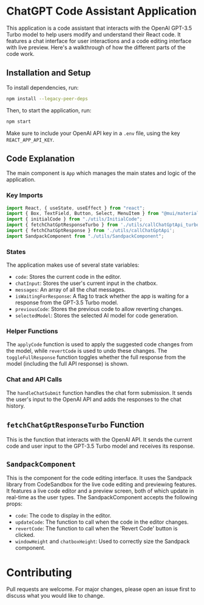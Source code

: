 # ChatGPT Code Assistant Application

This application is a code assistant that interacts with the OpenAI GPT-3.5 Turbo model to help users modify and understand their React code. It features a chat interface for user interactions and a code editing interface with live preview. Here's a walkthrough of how the different parts of the code work.

## Installation and Setup

To install dependencies, run:
```bash
npm install --legacy-peer-deps
```

Then, to start the application, run:
```bash
npm start
```

Make sure to include your OpenAI API key in a `.env` file, using the key `REACT_APP_API_KEY`.

## Code Explanation

The main component is `App` which manages the main states and logic of the application. 

### Key Imports
```javascript
import React, { useState, useEffect } from "react";
import { Box, TextField, Button, Select, MenuItem } from "@mui/material";
import { initialCode } from "./utils/InitialCode";
import { fetchChatGptResponseTurbo } from './utils/callChatGptApi_turbo';
import { fetchChatGptResponse } from './utils/callChatGptApi';
import SandpackComponent from "./utils/SandpackComponent";
```

### States
The application makes use of several state variables:
- `code`: Stores the current code in the editor.
- `chatInput`: Stores the user's current input in the chatbox.
- `messages`: An array of all the chat messages.
- `isWaitingForResponse`: A flag to track whether the app is waiting for a response from the GPT-3.5 Turbo model.
- `previousCode`: Stores the previous code to allow reverting changes.
- `selectedModel`: Stores the selected AI model for code generation.

### Helper Functions
The `applyCode` function is used to apply the suggested code changes from the model, while `revertCode` is used to undo these changes. The `toggleFullResponse` function toggles whether the full response from the model (including the full API response) is shown.

### Chat and API Calls
The `handleChatSubmit` function handles the chat form submission. It sends the user's input to the OpenAI API and adds the responses to the chat history.

## `fetchChatGptResponseTurbo` Function
This is the function that interacts with the OpenAI API. It sends the current code and user input to the GPT-3.5 Turbo model and receives its response.

## `SandpackComponent`
This is the component for the code editing interface. It uses the Sandpack library from CodeSandbox for the live code editing and previewing features. It features a live code editor and a preview screen, both of which update in real-time as the user types. The SandpackComponent accepts the following props:
- `code`: The code to display in the editor.
- `updateCode`: The function to call when the code in the editor changes.
- `revertCode`: The function to call when the 'Revert Code' button is clicked.
- `windowHeight` and `chatboxHeight`: Used to correctly size the Sandpack component.
  
# Contributing
Pull requests are welcome. For major changes, please open an issue first to discuss what you would like to change.
